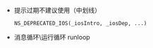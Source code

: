 

- 提示过期不建议使用（中划线）
    ```
    NS_DEPRECATED_IOS(_iosIntro, _iosDep, ...)
    ```

- 消息循环\运行循环 runloop


